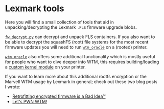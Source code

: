 # Lexmark tools

Here you will find a small collection of tools that aid in unpacking/decrypting the Lexmark `.FLS` firmware upgrade blobs.

[`fw_decrypt.py`](fw_decrypt.py) can decrypt and unpack FLS containers. If you also want to be 
able to decrypt the squashFS (root) file systems for the most recent firmware updates
you will need to run [`wtm_oracle`](./wtm_oracle/) on a (rooted) printer.

[`wtm_oracle`](./wtm_oracle/) also offers some additional functionality which is mostly useful for people who want to dive deeper into WTM, this requires building/loading a [custom kernel module](./wtm_oracle/lkm) on your printer.

If you want to learn more about this additional rootfs encryption or the Marvell WTM usage by Lexmark in general; check out these two blog posts I wrote:
* [Retrofitting encrypted firmware is a Bad Idea™](https://haxx.in/posts/wtm-wtf/)
* [Let's PWN WTM!](https://haxx.in/posts/2024-09-27-wtm-pwn/)